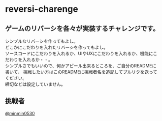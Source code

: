 # reversi-charenge
## ゲームのリバーシを各々が実装するチャレンジです。
シンプルなリバーシを作ってもよし。  
どこかにこだわりを入れたリバーシを作ってもよし。  
ソースコードにこだわりを入れるか、UIやUXにこだわりを入れるか、機能にこだわりを入れるか・・。  
シンプルさでもいいので、何かアピール出来るところを、ご自分のREADMEに書いて、
挑戦したい方はこのREADMEに挑戦者名を追記してプルリクを送ってください。  
締切などは設定していません。
## 挑戦者
[@minmin0530](https://github.com/minmin0530)  

